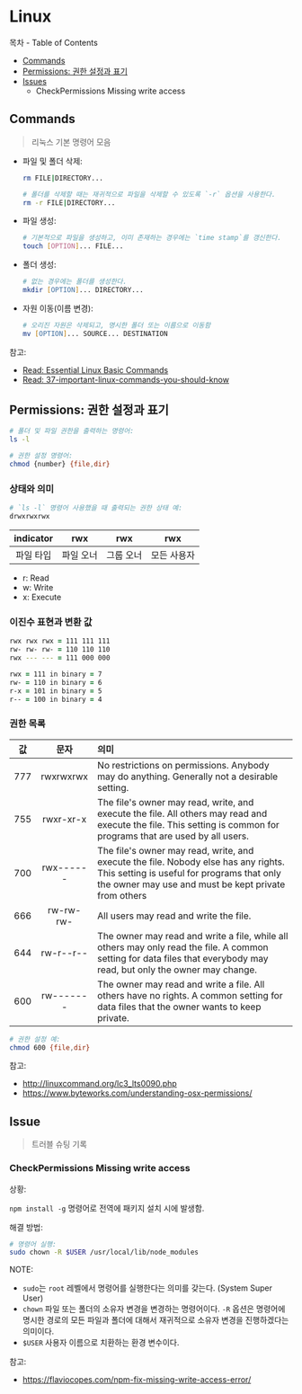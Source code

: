 # Linux

목차 - Table of Contents

- [Commands](Commands)
- [Permissions: 권한 설정과 표기](#Permissions:-권한-설정과-표기)
- [Issues](#Issues)
  - CheckPermissions Missing write access

## Commands

> 리눅스 기본 명령어 모음

- 파일 및 폴더 삭제:

  ```zsh
  rm FILE|DIRECTORY...

  # 폴더를 삭제할 때는 재귀적으로 파일을 삭제할 수 있도록 `-r` 옵션을 사용한다.
  rm -r FILE|DIRECTORY...
  ```

- 파일 생성:

  ```bash
  # 기본적으로 파일을 생성하고, 이미 존재하는 경우에는 `time stamp`를 갱신한다.
  touch [OPTION]... FILE...
  ```

- 폴더 생성:

  ```zsh
  # 없는 경우에는 폴더를 생성한다.
  mkdir [OPTION]... DIRECTORY...
  ```

- 자원 이동(이름 변경):

  ```zsh
  # 오리진 자원은 삭제되고, 명시한 폴더 또는 이름으로 이동함
  mv [OPTION]... SOURCE... DESTINATION
  ```

참고:

- [Read: Essential Linux Basic Commands](https://linoxide.com/linux-command/essential-linux-basic-commands/)
- [Read: 37-important-linux-commands-you-should-know](https://www.howtogeek.com/412055/37-important-linux-commands-you-should-know/)

## Permissions: 권한 설정과 표기

```zsh
# 폴더 및 파일 권한을 출력하는 명령어:
ls -l

# 권한 설정 명령어:
chmod {number} {file,dir}
```

### 상태와 의미

```zsh
# `ls -l` 명령어 사용했을 때 출력되는 권한 상태 예:
drwxrwxrwx
```

| indicator |    rwx    |    rwx    |     rwx     |
| :-------: | :-------: | :-------: | :---------: |
| 파일 타입 | 파일 오너 | 그룹 오너 | 모든 사용자 |

- r: Read
- w: Write
- x: Execute

### 이진수 표현과 변환 값

```zsh
rwx rwx rwx = 111 111 111
rw- rw- rw- = 110 110 110
rwx --- --- = 111 000 000

rwx = 111 in binary = 7
rw- = 110 in binary = 6
r-x = 101 in binary = 5
r-- = 100 in binary = 4
```

### 권한 목록

| 값  |   문자    | 의미                                                                                                                                                                                     |
| :-: | :-------: | :--------------------------------------------------------------------------------------------------------------------------------------------------------------------------------------- |
| 777 | rwxrwxrwx | No restrictions on permissions. Anybody may do anything. Generally not a desirable setting.                                                                                              |
| 755 | rwxr-xr-x | The file's owner may read, write, and execute the file. All others may read and execute the file. This setting is common for programs that are used by all users.                        |
| 700 | rwx------ | The file's owner may read, write, and execute the file. Nobody else has any rights. This setting is useful for programs that only the owner may use and must be kept private from others |
| 666 | rw-rw-rw- | All users may read and write the file.                                                                                                                                                   |
| 644 | rw-r--r-- | The owner may read and write a file, while all others may only read the file. A common setting for data files that everybody may read, but only the owner may change.                    |
| 600 | rw------- | The owner may read and write a file. All others have no rights. A common setting for data files that the owner wants to keep private.                                                    |

```zsh
# 권한 설정 예:
chmod 600 {file,dir}
```

참고:

- http://linuxcommand.org/lc3_lts0090.php
- https://www.byteworks.com/understanding-osx-permissions/

## Issue

> 트러블 슈팅 기록

### CheckPermissions Missing write access

상황:

`npm install -g` 명령어로 전역에 패키지 설치 시에 발생함.

해결 방법:

```zsh
# 명령어 실행:
sudo chown -R $USER /usr/local/lib/node_modules
```

NOTE:

- `sudo`는 `root` 레벨에서 명령어를 실행한다는 의미를 갖는다. (System Super User)
- `chown` 파일 또는 폴더의 소유자 변경을 변경하는 명령어이다. `-R` 옵션은 명령어에 명시한 경로의 모든 파일과 폴더에 대해서 재귀적으로 소유자 변경을 진행하겠다는 의미이다.
- `$USER` 사용자 이름으로 치환하는 환경 변수이다.

참고:

- https://flaviocopes.com/npm-fix-missing-write-access-error/
